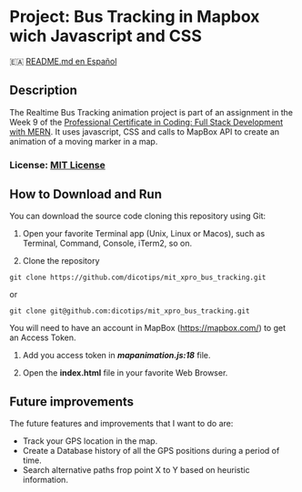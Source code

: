 # Project: Bus Tracking in Mapbox wich Javascript and CSS

:ceuta_melilla: [README.md en Español](README-ES.md)
## Description

The Realtime Bus Tracking animation project is part of an assignment in the Week 9 of the [Professional Certificate in Coding: Full Stack Development with MERN](https://xpro.mit.edu/programs/program-v1:xPRO+PCCx+R1/). It uses javascript, CSS and calls to MapBox API to create an animation of a moving marker in a map.

### License: [MIT License](https://opensource.org/licenses/MIT)
## How to Download and Run

You can download the source code cloning this repository using Git:

1. Open your favorite Terminal app (Unix, Linux or Macos), such as Terminal, Command, Console, iTerm2, so on.

2. Clone the repository
```
git clone https://github.com/dicotips/mit_xpro_bus_tracking.git
```

or

```
git clone git@github.com:dicotips/mit_xpro_bus_tracking.git
```

You will need to have an account in MapBox (https://mapbox.com/) to get an Access Token.

1. Add you access token in ***mapanimation.js:18*** file.

2. Open the **index.html** file in your favorite Web Browser.

## Future improvements

The future features and improvements that I want to do are:
* Track your GPS location in the map.
* Create a Database history of all the GPS positions during a period of time.
* Search alternative paths frop point X to Y based on heuristic information.